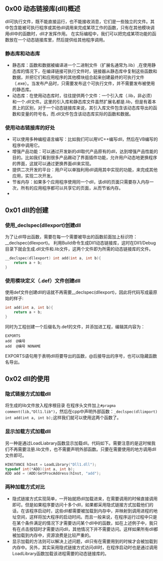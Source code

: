 ## 0x00 动态链接库(dll)概述

dll可执行文件，既不能直接运行，也不能接收消息，它们是一些独立的文件。其中包含能被可执行程序或其他dll调用来完成某项工作的函数，只有在其他模块调用dll中的函数时，dll才发挥作用。 
在实际编程中，我们可以把完成某项功能的函数放在一个动态链接库里，然后提供给其他程序调用。

### 静态库和动态库
* 静态库：函数和数据被编译进一个二进制文件（扩展名通常为.lib）,在使用静态库的情况下，在编译链接可执行文件时，链接器从静态库中复制这些函数和数据，并把它们和应用程序的其他模块组合起来创建最终的可执行文件（.exe）。当发布产品时，只需要发布这个可执行文件，并不需要发布被使用的静态库。
* 动态库：在使用动态库时，往往提供两个文件：一个引入库（.lib，非必须）和一个.dll文件。这里的引入库和静态库文件虽然扩展名都是.lib，但是有着本质上的区别，对于一个动态链接库来说，其引入库文件包含该动态库导出的函数和变量的符号名，而.dll文件包含该动态库实际的函数和数据。

### 使用动态链接库的好处

* 可以使用多种编程语言编写：比如我们可以用VC++编写dll，然后在VB编写的程序中调用它。
* 增强产品功能：可以通过开发新的dll取代产品原有的dll，达到增强产品性能的目的。比如我们看到很多产品踢动了界面插件功能，允许用户动态地更换程序的界面，这就可以通过更换界面dll来实现。
* 提供二次开发的平台：用户可以单独利用dll调用其中实现的功能，来完成其他应用，实现二次开发。
* 节省内存：如果多个应用程序使用同一个dll，该dll的页面只需要存入内存一次，所有的应用程序都可以共享它的页面，从而节省内存。
*

## 0x01 dll的创建

### 使用_declspec(dllexport)创建dll
为了让dll导出函数，需要在每一个需要被导出的函数前面加上标识符：__declspec(dllexport)。 
利用Build命令生成Dll1动态链接库，这时在Dll1/Debug目录下就会生成.dll文件和.lib文件，这两个文件即为所需的动态链接库的文件。

```c
__declspec(dllexport) int add(int a, int b){
    return a + b;
}

```
### 使用模块定义（.def）文件创建dll
使用def文件创建dll的话就不再需要__declspec(dllexport)，因此将代码写成最原始的样子:

```c
int add(int a, int b){
    return a + b;
}
```
同时为工程创建一个后缀名为.def的文件，并添加进工程，编辑其内容为：

```nxml
EXPORTS
add  @编号 
add  @编号 NONAME
```
EXPORTS语句用于表明dll将要导出的函数，@后接导出的序号，也可以隐藏函数名导出。 

## 0x02 dll的使用

### 隐式链接方式加载dll
将生成的lib文件放入程序根目录
在程序头文件加上`#pragma comment(lib,"Dll1.lib")`，然后在cpp中声明外部函数：`_declspec(dllimport) int add(int a, int b);`这样我们就可以使用这两个函数了。

### 显示加载方式加载dll
另一种是通过LoadLiabrary函数显示加载dll。代码如下。需要注意的是这时候我们不再需要注册.lib文件，也不需要声明外部函数。只要在需要使用的地方调用dll文件即可。

```c
HINSTANCE hInst = LoadLibrary("Dll1.dll");
typedef int(*ADD)(int a, int b);
ADD add = (ADD)GetProcAddress(hInst, "add");
```

### 两种加载方式对比

* 隐式链接方式实现简单，一开始就把dll加载进来，在需要调用的时候直接调用即可。但是如果程序要访问十多个dll，如果都采用隐式链接方式加载他们的话，在该程序启动时，这些dll都需要被加载到内存中，并映射到调用进程的地址空间，这样将加大程序的启动时间。而且一般来说，在程序运行过程中只是在某个条件满足的情况下才需要访问某个dll中的函数，如在上述例子中，我只有在点击按钮时才需要访问dll，其他情况下并不需要访问。这样如果所有dll都被加载到内存中，资源浪费是比较严重的。
* 显示加载的方法则可以解决上述问题，dll只有在需要用到的时候才会被加载到内存中。另外，其实采用隐式链接方式访问dll时，在程序启动时也是通过调用LoadLibrary函数加载该进程需要的动态链接库的。






















